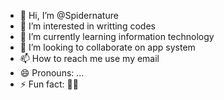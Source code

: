 - 👋 Hi, I’m @Spidernature
- 👀 I’m interested in writting codes
- 🌱 I’m currently learning information technology
- 💞️ I’m looking to collaborate on app system
- 📫 How to reach me use my email
- 😄 Pronouns: ...
- ⚡ Fun fact: 🕺🕺

<!---
Spidernature/Spidernature is a ✨ special ✨ repository because its `README.md` (this file) appears on your GitHub profile.
You can click the Preview link to take a look at your changes.
--->
